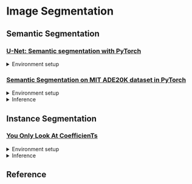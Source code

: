 # Image Segmentation


## Semantic Segmentation

### [U-Net: Semantic segmentation with PyTorch](https://github.com/milesial/Pytorch-UNet)
<details>

<summary>Environment setup</summary>

```bash
$
```
  
</details>

### [Semantic Segmentation on MIT ADE20K dataset in PyTorch](https://github.com/CSAILVision/semantic-segmentation-pytorch)
<details>

<summary>Environment setup</summary>

```bash
$ conda create -n SemanticSegmentation python=3.7 -y
$ conda activate SemanticSegmentation

$ git clone https://github.com/CSAILVision/semantic-segmentation-pytorch
$ cd semantic-segmentation-pytorch/
$ pip install -r requirements.txt
>> scipy
>> torch>=0.4.1
>> torchvision
>> opencv-python
>> yacs
>> tqdm
```
  
</details>

<details>

<summary>Inference</summary>

```bash
$ chmod +x demo_test.sh
$ ./demo_test.sh
  
$ python3 -u test.py \
    --imgs bentley.jpg \
    --cfg config/ade20k-resnet50dilated-ppm_deepsup.yaml \
    DIR ckpt/ade20k-resnet50dilated-ppm_deepsup \
    TEST.result ./ \
    TEST.checkpoint epoch_20.pth
```

</details>






## Instance Segmentation

### [You Only Look At CoefficienTs](https://github.com/dbolya/yolact)
<details>

<summary>Environment setup</summary>

```bash


$ git clone https://github.com/dbolya/yolact.git
$ cd yolact/
$ conda env create -f environment.yml
$ conda activate yolact-env
$ # Cython needs to be installed before pycocotools
$ pip install cython
$ pip install opencv-python pillow pycocotools matplotlib
$ pip install -r requirements.txt
>> scipy
>> torch>=0.4.1
>> torchvision
>> opencv-python
>> yacs
>> tqdm
$ pip install 'git+https://github.com/cocodataset/cocoapi.git#subdirectory=PythonAPI'
```
  
</details>

<details>

<summary>Inference</summary>
  
#### Image

```bash
$ # Display qualitative results on the specified image.
$ python eval.py --trained_model=weights/yolact_base_54_800000.pth --score_threshold=0.15 --top_k=15 --image=my_image.png

$ # Process an image and save it to another file.
$ python eval.py --trained_model=weights/yolact_base_54_800000.pth --score_threshold=0.15 --top_k=15 --image=input_image.png:output_image.png

$ # Process a whole folder of images.
$ python eval.py --trained_model=weights/yolact_base_54_800000.pth --score_threshold=0.15 --top_k=15 --images=path/to/input/folder:path/to/output/folder
```

#### Video

```bash
$ # Display a video in real-time. "--video_multiframe" will process that many frames at once for improved performance.
$ # If you want, use "--display_fps" to draw the FPS directly on the frame.
$ python eval.py --trained_model=weights/yolact_base_54_800000.pth --score_threshold=0.15 --top_k=15 --video_multiframe=4 --video=my_video.mp4

$ # Display a webcam feed in real-time. If you have multiple webcams pass the index of the webcam you want instead of 0.
$ python eval.py --trained_model=weights/yolact_base_54_800000.pth --score_threshold=0.15 --top_k=15 --video_multiframe=4 --video=0

$ # Process a video and save it to another file. This uses the same pipeline as the ones above now, so it's fast!
$ python eval.py --trained_model=weights/yolact_base_54_800000.pth --score_threshold=0.15 --top_k=15 --video_multiframe=4 --video=input_video.mp4:output_video.mp4
```

</details>




## Reference
